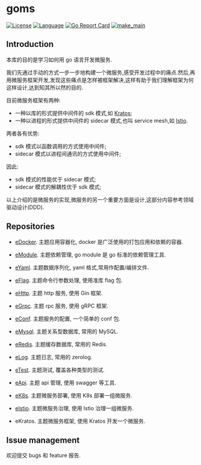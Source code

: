 # goms  

[![License](http://img.shields.io/badge/license-mit-blue.svg?style=flat-square)](https://github.com/fuwensun/goms/blob/main/LICENSE) [![Language](https://img.shields.io/badge/language-go-blue.svg)](https://golang.org/) [![Go Report Card](https://goreportcard.com/badge/github.com/fuwensun/goms)](https://goreportcard.com/report/github.com/fuwensun/goms) [![make_main](https://github.com/fuwensun/goms/workflows/make_main/badge.svg)](https://github.com/fuwensun/goms/actions?query=workflow%3Amake_main)

## Introduction

本库的目的是学习如何用 go 语言开发微服务.

我们先通过手动的方式一步一步地构建一个微服务,感受开发过程中的痛点.然后,再用微服务框架开发,发现这些痛点是怎样被框架解决,这样有助于我们理解框架为何这样设计,达到知其所以然的目的.

目前微服务框架有两种:
- 一种以库的形式提供中间件的 sdk 模式,如 [Kratos][15];
- 一种以进程的形式提供中间件的 sidecar 模式,也叫 service mesh,如 [Istio][18].

两者各有优势:
- sdk 模式以函数调用的方式使用中间件;
- sidecar 模式以进程间通讯的方式使用中间件;

因此:
- sdk 模式的性能优于 sidecar 模式;
- sidecar 模式的解耦性优于 sdk 模式;

以上介绍的是微服务的实现,微服务的另一个重要方面是设计,这部分内容参考领域驱动设计(DDD).

## Repositories

- [eDocker][21].  主题应用容器化, docker 是广泛使用的打包应用和依赖的容器.

- [eModule][22].  主题依赖管理, go module 是 go 标准的依赖管理工具.

- [eYaml][23].  主题数据序列化, yaml 格式,常用作配置/编排文件.

- [eFlag][24].  主题命令行参数处理, 使用准库 flag 包.

- [eHttp][25].  主题 http 服务, 使用 Gin 框架.

- [eGrpc][26].  主题 rpc 服务, 使用 gRPC 框架.

- [eConf][27].  主题服务的配置, 一个简单的 conf 包.

- [eMysql][28].  主题关系型数据库, 常用的 MySQL.

- [eRedis][29].  主题缓存数据库, 常用的 Redis.

- [eLog][30].  主题日志, 常用的 zerolog.

- [eTest][31].  主题测试, 覆盖各种类型的测试.

- [eApi][32].  主题 api 管理, 使用 swagger 等工具.

- [eK8s][33].  主题微服务部署, 使用 K8s 部署一组微服务.

- [eIstio][34].  主题微服务治理, 使用 Istio 治理一组微服务.

- eKratos.  主题微服务框架, 使用 Kratos 开发一个微服务.

## Issue management

欢迎提交 bugs 和 feature 报告.

[15]:https://github.com/bilibili/kratos
[17]:https://github.com/kubernetes/kubernetes
[18]:https://github.com/istio/istio

[21]:https://github.com/fuwensun/goms/tree/main/eDocker
[22]:https://github.com/fuwensun/goms/tree/main/eModule
[23]:https://github.com/fuwensun/goms/tree/main/eYaml
[24]:https://github.com/fuwensun/goms/tree/main/eFlag
[25]:https://github.com/fuwensun/goms/tree/main/eHttp
[26]:https://github.com/fuwensun/goms/tree/main/eGrpc
[27]:https://github.com/fuwensun/goms/tree/main/eConf
[28]:https://github.com/fuwensun/goms/tree/main/eMysql
[29]:https://github.com/fuwensun/goms/tree/main/eRedis
[30]:https://github.com/fuwensun/goms/tree/main/eLog
[31]:https://github.com/fuwensun/goms/tree/main/eTest
[32]:https://github.com/fuwensun/goms/tree/main/eApi
[33]:https://github.com/fuwensun/goms/tree/main/eK8s
[34]:https://github.com/fuwensun/goms/tree/main/eIstio

